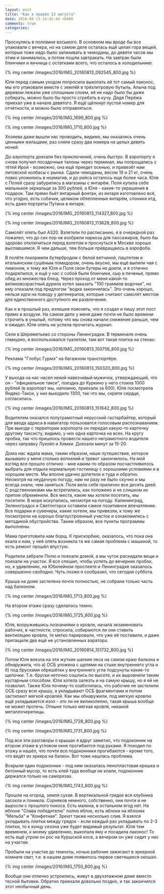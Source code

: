 ```yaml
---
layout: post
title: "Как я провёл 13 августа"
date: 2016-08-13 14:42:44 +0400
comments: true
categories: 
---
```

Проснулись в половине восьмого. В основном мы вроде бы все упаковали с вечера, но на самом деле осталась ещё целая гора вещей, которые тоже надо было запихивать в чемоданы, до девяти часов мы этим и занимались, а потом пошли завтракать. На завтрак были блинчики и яичница с остатками всего, что осталось в холодильнике.

{% img center /images/2016/IMG_20160813_092545_800.jpg %}

Юля перед самым уходом попросила выкопать ей тот самый лаконос, мы его упаковали вместе с землёй в трёхлитровую бутыль. Алыча под деревом лежали уже сплошным слоем, её не надо было бы даже собирать, можно было бы просто сгребать в кучу. Дядя Перёжа приехал уже в начале девятого. Я ещё щёлкнул пустой номер для отчётности, и можно было отправляться. 

{% img center /images/2016/IMG_1699_800.jpg %}

{% img center /images/2016/IMG_1710_800.jpg %}

Хозяева даже вышли нас проводить, видимо, мы оказались очень ценными жильцами, раз сняли сразу два номера на целых девять ночей.

До аэропорта доехали без приключений, очень быстро. В аэропорту я снова получил посадочные талоны через терминал, мы попрощались с тётей Ирой - возможно, она ещё приедет осенью, и привезёт нам литовской колбасы с рынка. Сдали чемоданы, весом 19 и 21 кг, очень ловко уложились в норматив, и до рейса осталось еще более часа. Юля с Полей сразу забурились в магазины с янтарём. Поля купила себе мальнькое зеркальце за 300 рублей, а Юля - какие-то украшения в подарок. Там прямо бьёт янтарный фонтан, из янтаря изготовлено всё, что угодно, есть собачки, целиком облепленные янтарём, слоники итд, есть даже портреты Путина в янтаре.

{% img center /images/2016/IMG_20160813_114327_800.jpg %}

{% img center /images/2016/IMG_20160813_113628_800.jpg %}

Самолёт опять был А320. Взлетели по расписанию, я в очередной раз пожалел, что до сих пор не изобрели наркоза для пассажиров, было бы здорово отключиться перед взлетом и проснуться в Москве хорошо выспавшимся. Я чем дальше, тем больше превращаюсь в аэрофоба.

В полёте покормили бутербродом с белой ветчиной, паштетом и итальянским сушёным помидором, очень вкусно, мы ещё выпили чая с лимоном, к тому же Юля и Поля свои бутеры не доели, и я отлично подкрепился, и ещё у нас с собой были блинчики, сыр и печенье, прямо обед из множества блюд. Через проход от меня какой-то великовозрастный дурила хотел заказать "100 граммов водочки", но ему отказали под предлогом "водка закончилась". Это очень хорошо, нельзя идти на поводу у дегенератов, которые считают самолёт местом для единственного доступного им развлечения. 

Как и в прошлый раз, излишне пояснять, что я создал и пишу этот пост прямо в воздухе. На самом деле у меня даже почти не было времени строчить в унылый, потому что мы снова начали снижение раньше, чем я ожидал. Юля опять не успела прочитать журнал.

Сели в Шереметьево со стороны Ленинградки. В терминале очень гламурно, я воспользовался туалетом, там вот такая плитка на стенах:

{% img center /images/2016/IMG_20160813_150756_800.jpg %}

Реклама "Глобус Гурмэ" на багажном транспортёре.

{% img center /images/2016/IMG_20160813_150320_800.jpg %}

У выхода на нас насел некий навязчивый мужичок, утверждающий, что он - "официальное такси", поездка до Куркино у него стоила 1000 рублей (в аэропорт мы, напомню, приехали за 600). Юля посмотрела Яндекс-Такси, у них выходило 1300, так что мы, скрепя сердце, согласились.

{% img center /images/2016/IMG_20160813_151642_800.jpg %}

Водителем оказался полуграмотный нерусский гастарбайтер, который для ввода адреса в навигатор пользовался голосовым распознаванием. При выезде с территории аэропорта он передал какую-то карточку другому таксисту, видимо, у них одна карточка на всех. На кругу пробка, так что пришлось провести нашего неграмотного водителя через заправку Лукойл и Химки. Доехали минут за 15-20.

Дома нас ждала мама, таким образом, наше путешествие, которое вызывало у меня столько волнений и тревог закончилось. На мой взгляд все прошло отлично - мне каким-то образом посчастливилось выбрать для отдыха нормальную гостиницу с хорошоими условиями и в хорошем месте. Мы вполне удачно долетели и туда и обратно. Несмотря на неудачную погоду, нам ни разу не было скучно и мы всегда знали, чем заняться. Поля вела себя прилично все десять дней. С родственниками мы встретились, как положено и не слишком их притом обременили. Все места, какие мы хотели посетить, мы посетили. В море искупались, несмотря на погоду. Калининград, Зеленоградск и Светлогорск оставили самое позитивное впечатление. Все подарки и сувениры, какие хотели, мы привезли, к тому же посмотрели на хорошо благоустроенный участок и ознакомились с методикой обустройства. Таким образом, все пункты программы выполнены.

Мама приготовила нам борщ. К прискорбию, оказалось, что пока она ехала к нам, у неё опять возникла та же самая проблема с машиной, то есть ремонт прошёл впустую.

Родители забрали Полю и поехали домой, а мы чуток раскидали вещи и поехали на участок. Я все спешил, чтобы успеть до вечерних пробок, но, к удивлению, на Юбилейном проспекте и Ленинградке оказалось совершенно свободно. Чуть позже я сообразил, что сегодня суббота.

Крыша на доме застелена почти полностью, не собрана только часть над балконом. 

{% img center /images/2016/IMG_1713_800.jpg %}

На втором этаже сразу сделалось темно. 

{% img center /images/2016/IMG_1725_800.jpg %}

Юля, вооружившись познаниями о кровле, начала экзаменовать рабочих, в частности, спросила, собираются ли они ставить вентиляцию кровли, те метко парировали, что уже её поставили, и даже притащили два ещё не установленных аэратора.

{% img center /images/2016/IMG_20160814_151732_800.jpg %}

Потом Юля влезла на эти жуткие шаткие леса на самом краю балкона и обнаружила, что а) ОСБ уложена с щелями на стыке внутреннего угла и б) под брусками обрешётки у внутреннего угла подсунуты какие-то щепочки. Т.е. бруски неточно сошлись по высоте, и их выровняли таким кустарным способом. Юля хотела залезть и на самую крышу, но я ей не позволил. Также Юля почему-то озаботилась, что рабочие не застелили ОСБ сразу всю крышу, а укладывают ОСБ фрагментами и потом застилают мягкой кровлей. Как мы обнаружили, под мягкую кровлю ещё укладывается изол - это ли не великолепно, такая крыша вообще не может протечь. Отныне только мягкая кровля, никакой металлочерепицы.

{% img center /images/2016/IMG_1728_800.jpg %}

{% img center /images/2016/IMG_1731_800.jpg %}

Под все эти разговоры о крышах я вдруг заметил, что подоконник на втором этаже в угловом окне прогибается под руками. Я походил по этажу и нашёл, что почти все подоконники прогибаются - кроме того, что ведёт из эркера на балкон. Вот тоже нашлась проблема.

Вскрыли один подоконник - под ним оказалась пенопластовая крошка и бетонный мусор, то есть клей туда вообще не клали, подоконник держался только на саморезах.

{% img center /images/2016/IMG_1743_800.jpg %}

Прошли на огород, земля сухая. В вертикальной грядке вся клубника засохла и поникла. Сорняков немного, собственно, они почти и не выросли с прошлого покоса. Есть малина, в остальном ягод нет. На яблоне "Слава победителю" полно яблок, есть яблоки на яблонях "Мельба" и "Конфетная". Зреют также несколько слив. Я взялся укладывать плитки между грядок - если каждый раз укладывать по 2-3 плитки, то к концу сезона уже будет видимый результат. Юля тем временем, к моему удивлению, выкопала яму и посадила лаконос! То есть ещё утром он рос на Куршской косе, а вечером он уже сидит у нас на участке.

Пробыли на участке до темноты, ночью рабочие зажигают в эркерной комнате свет, т.е. в нашем доме появилось первое светящееся окошко.

{% img center /images/2016/IMG_1750_800.jpg %}

Вообще они отлично устроились, живут в двухэтажном доме вместо тесной бытовки. Обратно приехали довольно поздно, и так закончился этот необычный день.